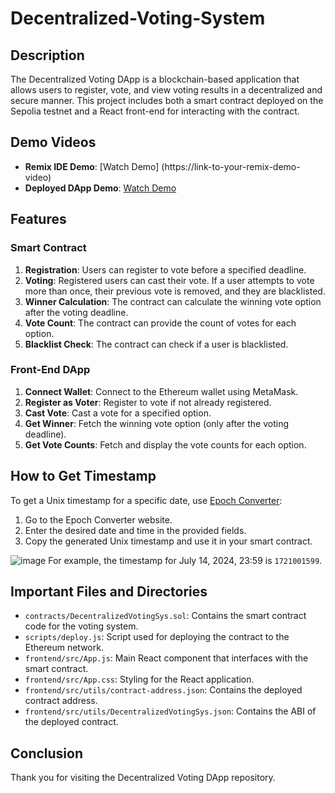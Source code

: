 # Decentralized-Voting-System

## Description

The Decentralized Voting DApp is a blockchain-based application that allows users to register, vote, and view voting results in a decentralized and secure manner. This project includes both a smart contract deployed on the Sepolia testnet and a React front-end for interacting with the contract.

## Demo Videos

* **Remix IDE Demo**: [Watch Demo]
  (https://link-to-your-remix-demo-video)
* **Deployed DApp Demo**: [Watch Demo](https://link-to-your-deployed-dapp-demo-video)

## Features

### Smart Contract

1. **Registration**: Users can register to vote before a specified deadline.
2. **Voting**: Registered users can cast their vote. If a user attempts to vote more than once, their previous vote is removed, and they are blacklisted.
3. **Winner Calculation**: The contract can calculate the winning vote option after the voting deadline.
4. **Vote Count**: The contract can provide the count of votes for each option.
5. **Blacklist Check**: The contract can check if a user is blacklisted.

### Front-End DApp

1. **Connect Wallet**: Connect to the Ethereum wallet using MetaMask.
2. **Register as Voter**: Register to vote if not already registered.
3. **Cast Vote**: Cast a vote for a specified option.
4. **Get Winner**: Fetch the winning vote option (only after the voting deadline).
5. **Get Vote Counts**: Fetch and display the vote counts for each option.

## How to Get Timestamp

To get a Unix timestamp for a specific date, use [Epoch Converter](https://www.epochconverter.com/):

1. Go to the Epoch Converter website.
2. Enter the desired date and time in the provided fields.
3. Copy the generated Unix timestamp and use it in your smart contract.

![image](https://github.com/user-attachments/assets/434f6394-0c3a-480d-9687-6ad710b3770b)
For example, the timestamp for July 14, 2024, 23:59 is `1721001599`.

## Important Files and Directories

* `contracts/DecentralizedVotingSys.sol`: Contains the smart contract code for the voting system.
* `scripts/deploy.js`: Script used for deploying the contract to the Ethereum network.
* `frontend/src/App.js`: Main React component that interfaces with the smart contract.
* `frontend/src/App.css`: Styling for the React application.
* `frontend/src/utils/contract-address.json`: Contains the deployed contract address.
* `frontend/src/utils/DecentralizedVotingSys.json`: Contains the ABI of the deployed contract.

## Conclusion

Thank you for visiting the Decentralized Voting DApp repository.

